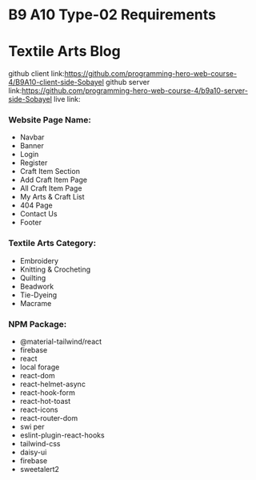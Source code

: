 # B9 A10 Type-02 Requirements

# Textile Arts Blog
github client link:https://github.com/programming-hero-web-course-4/B9A10-client-side-Sobayel
github server link:https://github.com/programming-hero-web-course-4/b9a10-server-side-Sobayel
live link:

### Website Page Name:
- Navbar
- Banner
- Login
- Register
- Craft Item Section
- Add Craft Item Page
- All Craft Item Page
- My Arts & Craft List
- 404 Page
- Contact Us
- Footer

### Textile Arts Category:
- Embroidery
- Knitting & Crocheting
- Quilting
- Beadwork
- Tie-Dyeing
- Macrame

### NPM Package:
- @material-tailwind/react
- firebase
- react
- local forage
- react-dom
- react-helmet-async
- react-hook-form
- react-hot-toast
- react-icons
- react-router-dom
- swi per
- eslint-plugin-react-hooks
- tailwind-css
- daisy-ui
- firebase
- sweetalert2
